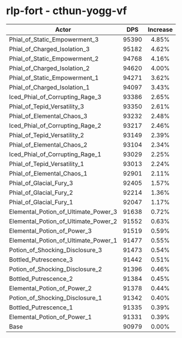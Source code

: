 # rlp-fort - cthun-yogg-vf
| Actor | DPS | Increase |
|---|:---:|:---:|
|Phial_of_Static_Empowerment_3|95390|4.85%|
|Phial_of_Charged_Isolation_3|95182|4.62%|
|Phial_of_Static_Empowerment_2|94768|4.16%|
|Phial_of_Charged_Isolation_2|94620|4.00%|
|Phial_of_Static_Empowerment_1|94271|3.62%|
|Phial_of_Charged_Isolation_1|94097|3.43%|
|Iced_Phial_of_Corrupting_Rage_3|93386|2.65%|
|Phial_of_Tepid_Versatility_3|93350|2.61%|
|Phial_of_Elemental_Chaos_3|93232|2.48%|
|Iced_Phial_of_Corrupting_Rage_2|93217|2.46%|
|Phial_of_Tepid_Versatility_2|93149|2.39%|
|Phial_of_Elemental_Chaos_2|93104|2.34%|
|Iced_Phial_of_Corrupting_Rage_1|93029|2.25%|
|Phial_of_Tepid_Versatility_1|93013|2.24%|
|Phial_of_Elemental_Chaos_1|92901|2.11%|
|Phial_of_Glacial_Fury_3|92405|1.57%|
|Phial_of_Glacial_Fury_2|92214|1.36%|
|Phial_of_Glacial_Fury_1|92047|1.17%|
|Elemental_Potion_of_Ultimate_Power_3|91638|0.72%|
|Elemental_Potion_of_Ultimate_Power_2|91552|0.63%|
|Elemental_Potion_of_Power_3|91519|0.59%|
|Elemental_Potion_of_Ultimate_Power_1|91477|0.55%|
|Potion_of_Shocking_Disclosure_3|91473|0.54%|
|Bottled_Putrescence_3|91442|0.51%|
|Potion_of_Shocking_Disclosure_2|91396|0.46%|
|Bottled_Putrescence_2|91384|0.45%|
|Elemental_Potion_of_Power_2|91378|0.44%|
|Potion_of_Shocking_Disclosure_1|91342|0.40%|
|Bottled_Putrescence_1|91335|0.39%|
|Elemental_Potion_of_Power_1|91331|0.39%|
|Base|90979|0.00%|
